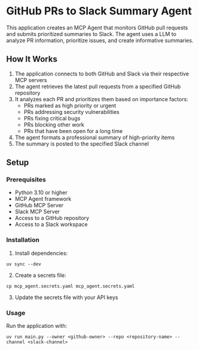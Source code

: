 # GitHub PRs to Slack Summary Agent

This application creates an MCP Agent that monitors GitHub pull requests and submits prioritized summaries to Slack. The agent uses a LLM to analyze PR information, prioritize issues, and create informative summaries.

## How It Works

1. The application connects to both GitHub and Slack via their respective MCP servers
2. The agent retrieves the latest pull requests from a specified GitHub repository
3. It analyzes each PR and prioritizes them based on importance factors:
   - PRs marked as high priority or urgent
   - PRs addressing security vulnerabilities
   - PRs fixing critical bugs
   - PRs blocking other work
   - PRs that have been open for a long time
4. The agent formats a professional summary of high-priority items
5. The summary is posted to the specified Slack channel

## Setup

### Prerequisites

- Python 3.10 or higher
- MCP Agent framework
- GitHub MCP Server
- Slack MCP Server
- Access to a GitHub repository
- Access to a Slack workspace

### Installation

1. Install dependencies:
```
uv sync --dev
```

2. Create a secrets file:
```
cp mcp_agent.secrets.yaml mcp_agent.secrets.yaml
```

3. Update the secrets file with your API keys

### Usage

Run the application with:
```
uv run main.py --owner <github-owner> --repo <repository-name> --channel <slack-channel>
```

